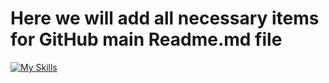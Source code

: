# Here we will add all necessary items for GitHub main Readme.md file

[![My Skills](https://skillicons.dev/icons?i=aws,gcp,azure,react,vue,flutter&perline=3)](https://skillicons.dev)
